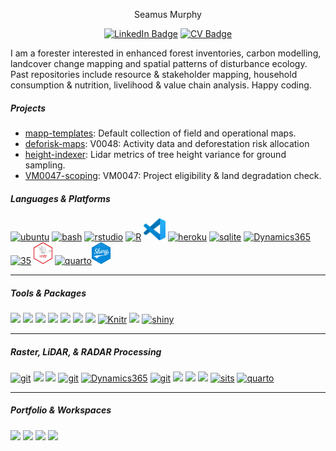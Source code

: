 <div align='center'>

  Seamus Murphy
  
  [![LinkedIn Badge](https://img.shields.io/badge/My-LinkedIn-blue)](https://www.linkedin.com/in/seamusrobertmurphy/)
  [![CV Badge](https://img.shields.io/badge/My-CV-critical)](https://seamusrobertmurphy.quarto.pub/)
</div>

I am a forester interested in enhanced forest inventories, carbon modelling, landcover change mapping and spatial patterns of disturbance ecology. Past repositories include resource & stakeholder mapping, household consumption & nutrition, livelihood & value chain analysis. Happy coding.

##### Projects

- [mapp-templates](https://seamusrobertmurphy.quarto.pub/map-templates/): Default collection of field and operational maps. 
- [deforisk-maps](https://seamusrobertmurphy.quarto.pub/vt0007-deforestation-map/VT0007-deforestation-map.html): V0048: Activity data and deforestation risk allocation  
- [height-indexer](https://rpubs.com/seamusmurphy/gov_sk_tree_height_variability): Lidar metrics of tree height variance for ground sampling.
- [VM0047-scoping](https://rpubs.com/seamusmurphy/land-eligibility-hazard-degradation-check-VM0047): VM0047: Project eligibility & land degradation check.

##### Languages & Platforms

[<img src="https://user-images.githubusercontent.com/25181517/186884153-99edc188-e4aa-4c84-91b0-e2df260ebc33.png" alt="ubuntu" width="35"/>](https://www.releases.ubuntu.com/)
[<img src="https://www.vectorlogo.zone/logos/gnu_bash/gnu_bash-icon.svg" alt="bash" width="35"/>](https://www.gnu.org/software/bash/)
[<img src="https://geomoer.github.io/moer-base-r/assets/images/unit_images/u01/grid.png" alt="rstudio" width="53"/>](https://posit.co)
[<img src="https://cdn.iconscout.com/icon/free/png-512/r-5-283170.png" alt="R" width="30" height="35"/>](https://cran.r-project.org)
[<img src="https://raw.githubusercontent.com/github/explore/80688e429a7d4ef2fca1e82350fe8e3517d3494d/topics/visual-studio-code/visual-studio-code.png" alt="vscode" width="35"/>](https://code.visualstudio.com/)
[<img src="https://www.vectorlogo.zone/logos/heroku/heroku-icon.svg" alt="heroku" width="35"/>](https://heroku.com)
[<img src="https://www.vectorlogo.zone/logos/sqlite/sqlite-icon.svg" alt="sqlite" width="35"/>](https://www.sqlite.org/)
[<img src="https://novasoft.global/wp-content/uploads/2020/04/ms-dynamics365-logo.png" alt="Dynamics365" width="35"/>](https://www.microsoft.com/en-us/dynamics-365/)
[<img src="https://www.vectorlogo.zone/logos/git-scm/git-scm-icon.svg" alt="35" width="35"/>](https://git-scm.com/)
[<img src="https://raw.githubusercontent.com/rstudio/hex-stickers/main/PNG/knitr.png" alt="Knitr" width="30" height="35"/>](https://yihui.org/knitr/)
[<img src="https://avatars.githubusercontent.com/u/67437475?s=200&amp;v=4" alt="quarto" width="35"/>](https://github.com/quarto-dev)[<img src="https://raw.githubusercontent.com/rstudio/hex-stickers/main/PNG/shiny.png" alt="shiny" width="30" height="35"/>](http://shiny.rstudio.com/)

------------------------------------------------------------------------

##### Tools & Packages

[<img src="https://enhakkore.net/wp-content/uploads/2019/07/logo-qgis.png" width="35"/>](https://www.qgis.org)
[<img src="https://saga-gis.sourceforge.io/_images/logo_saga.png" width="35"/>](https://saga-gis.sourceforge.io)
[<img src="https://open-eo.github.io/openeo-r-client/reference/figures/logo.png" width="36"/>](https://open-eo.github.io)
[<img src="https://www.esri.com/content/dam/esrisites/en-us/common/icons/product-logos/arcgis-platform-220.png" width="35"/>](https://www.esriuk.com/en-gb/arcgis/products/arcgis-online/overview)
[<img src="https://eos-gnss.com/wp-content/uploads/2021/04/ArcGIS-Field-Maps-Android.png" width="36"/>](https://www.esri.com/)
[<img src="https://avatars.githubusercontent.com/u/3733688?s=200&amp;v=4" width="35"/>](https://geoodk.com)
[<img src="https://docs.getodk.org/_static/odk-logo.svg" width="64"/>](http://odk.org/)
[<img src="https://r-spatial.github.io/sf/logo.png" alt="Knitr" width="35"/>](https://r-spatial.github.io/sf)
[<img src="https://cdn0.iconfinder.com/data/icons/fruit-and-vegetables-11/64/VEGETABLES_4-05-512.png" width="35"/>](https://topepo.github.io/caret/)
[<img src="https://images.routledge.com/common/jackets/crclarge/978148221/9781482210200.jpg" alt="shiny" width="26"/>](https://spatstat.org)

------------------------------------------------------------------------

##### Raster, LiDAR, & RADAR Processing

[<img src="https://mundiwebservices.com/keystoneapi/uploads/images/tool-gdal-logo.jpg" alt="git" width="35"/>](https://gdal.org/)
[<img src="https://avatars.githubusercontent.com/u/9302722?s=200&amp;v=4" width="35"/>](https://github.com/LAStools/LAStools)
[<img src="https://rapidlasso.de/wp-content/uploads/2023/03/Logo-Rapidlasso.svg" width="35"/>](https://rapidlasso.de)
[<img src="https://raw.githubusercontent.com/Jean-Romain/lidR/master/man/figures/logo200x231.png" alt="git" width="30" height="35"/>](https://github.com/r-lidar/lidR)
[<img src="https://cdn.icon-icons.com/icons2/1508/PNG/512/googleearth-engine_104576.png" alt="Dynamics365" width="35"/>](https://earthengine.google.com/platform/)
[<img src="https://avatars.githubusercontent.com/u/16205719?s=48&amp;v=4" alt="git" width="35"/>](https://github.com/EarthBigData/openSAR)
[<img src="https://stacspec.org/public/images-original/STAC-01.png" width="49"/>](https://stacspec.org)
[<img src="http://www.brazildatacube.org/wp-content/uploads/2020/12/rStac_logo-768x889.png" width="30"/>](http://www.brazildatacube.org)
[<img src="https://raw.githubusercontent.com/rspatial/terra/master/man/figures/logo.png" width="31"/>](https://github.com/rspatial/terra)
[<img src="https://raw.githubusercontent.com/e-sensing/sits/master/inst/extdata/sticker/sits_sticker.png" alt="sits" width="32"/>](https://e-sensing.github.io/sitsbook/)
[<img src="https://gdalcubes.github.io/source/gdalcubes_logo_mini.png" alt="quarto" width="35"/>](https://gdalcubes.github.io)

------------------------------------------------------------------------

##### Portfolio & Workspaces

[<img src="https://orcid.org/assets/vectors/orcid.logo.icon.svg" width="25"/>](#0)
[<img src="https://cdn.iconscout.com/icon/free/png-512/free-researchgate-3772415-3151543.png" width="25"/>](#0)
[<img src="https://raw.githubusercontent.com/rahuldkjain/github-profile-readme-generator/master/src/images/icons/Social/linked-in-alt.svg" width="25"/>](#0)
[<img src="https://cdn.worldvectorlogo.com/logos/google-scholar.svg" width="25"/>](#0)
